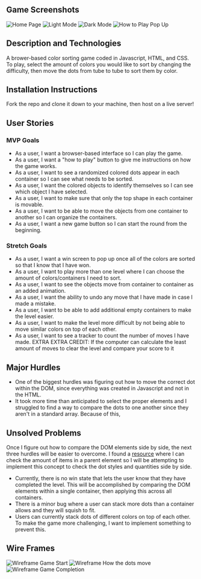 ## Game Screenshots

![Home Page](./images/CocktailLiveHomepage)
![Light Mode](./images/lightmode.png)
![Dark Mode](./images/darkmode.png)
![How to Play Pop Up](./images/modal.png)

## Description and Technologies

A brower-based color sorting game coded in Javascript, HTML, and CSS.
To play, select the amount of colors you would like to sort by changing the difficulty, then move the dots from tube to tube to sort them by color.

## Installation Instructions

Fork the repo and clone it down to your machine, then host on a live server!

## User Stories

### MVP Goals

- As a user, I want a browser-based interface so I can play the game.
- As a user, I want a "how to play" button to give me instructions on how the game works.
- As a user, I want to see a randomized colored dots appear in each container so I can see what needs to be sorted.
- As a user, I want the colored objects to identify themselves so I can see which object I have selected.
- As a user, I want to make sure that only the top shape in each container is movable.
- As a user, I want to be able to move the objects from one container to another so I can organize the containers.
- As a user, I want a new game button so I can start the round from the beginning.

### Stretch Goals

- As a user, I want a win screen to pop up once all of the colors are sorted so that I know that I have won.
- As a user, I want to play more than one level where I can choose the amount of colors/containers I need to sort.
- As a user, I want to see the objects move from container to container as an added animation.
- As a user, I want the ability to undo any move that I have made in case I made a mistake.
- As a user, I want to be able to add additional empty containers to make the level easier.
- As a user, I want to make the level more difficult by not being able to move similar colors on top of each other.
- As a user, I want to see a tracker to count the number of moves I have made.
  EXTRA EXTRA CREDIT: If the computer can calculate the least amount of moves to clear the level and compare your score to it

## Major Hurdles

- One of the biggest hurdles was figuring out how to move the correct dot within the DOM, since everything was created in Javascript and not in the HTML.
- It took more time than anticipated to select the proper elements and I struggled to find a way to compare the dots to one another since they aren't in a standard array. Because of this,

## Unsolved Problems

Once I figure out how to compare the DOM elements side by side, the next three hurdles will be easier to overcome. I found a [resource](https://www.geeksforgeeks.org/how-to-check-if-an-element-has-any-children-in-javascript/) where I can check the amount of items in a parent element so I will be attempting to implement this concept to check the dot styles and quantities side by side.

- Currently, there is no win state that lets the user know that they have completed the level. This will be accomplished by comparing the DOM elements within a single container, then applying this across all containers.
- There is a minor bug where a user can stack more dots than a container allows and they will squish to fit.
- Users can currently stack dots of different colors on top of each other. To make the game more challenging, I want to implement something to prevent this.

## Wire Frames

![Wireframe Game Start](./images/Wireframe1.png)
![Wireframe How the dots move](./images/Wireframe2.png)
![Wireframe Game Completion](./images/Wireframe3.png)
